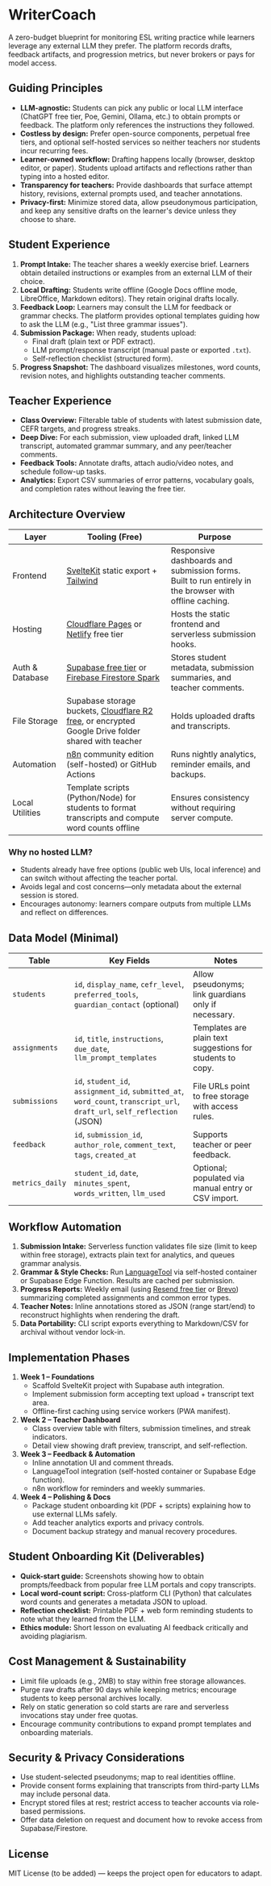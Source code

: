 # WriterCoach

A zero-budget blueprint for monitoring ESL writing practice while learners leverage any external LLM they prefer. The platform records drafts, feedback artifacts, and progression metrics, but never brokers or pays for model access.

## Guiding Principles
- **LLM-agnostic:** Students can pick any public or local LLM interface (ChatGPT free tier, Poe, Gemini, Ollama, etc.) to obtain prompts or feedback. The platform only references the instructions they followed.
- **Costless by design:** Prefer open-source components, perpetual free tiers, and optional self-hosted services so neither teachers nor students incur recurring fees.
- **Learner-owned workflow:** Drafting happens locally (browser, desktop editor, or paper). Students upload artifacts and reflections rather than typing into a hosted editor.
- **Transparency for teachers:** Provide dashboards that surface attempt history, revisions, external prompts used, and teacher annotations.
- **Privacy-first:** Minimize stored data, allow pseudonymous participation, and keep any sensitive drafts on the learner's device unless they choose to share.

## Student Experience
1. **Prompt Intake:** The teacher shares a weekly exercise brief. Learners obtain detailed instructions or examples from an external LLM of their choice.
2. **Local Drafting:** Students write offline (Google Docs offline mode, LibreOffice, Markdown editors). They retain original drafts locally.
3. **Feedback Loop:** Learners may consult the LLM for feedback or grammar checks. The platform provides optional templates guiding how to ask the LLM (e.g., "List three grammar issues").
4. **Submission Package:** When ready, students upload:
   - Final draft (plain text or PDF extract).
   - LLM prompt/response transcript (manual paste or exported `.txt`).
   - Self-reflection checklist (structured form).
5. **Progress Snapshot:** The dashboard visualizes milestones, word counts, revision notes, and highlights outstanding teacher comments.

## Teacher Experience
- **Class Overview:** Filterable table of students with latest submission date, CEFR targets, and progress streaks.
- **Deep Dive:** For each submission, view uploaded draft, linked LLM transcript, automated grammar summary, and any peer/teacher comments.
- **Feedback Tools:** Annotate drafts, attach audio/video notes, and schedule follow-up tasks.
- **Analytics:** Export CSV summaries of error patterns, vocabulary goals, and completion rates without leaving the free tier.

## Architecture Overview
| Layer | Tooling (Free) | Purpose |
| --- | --- | --- |
| Frontend | [SvelteKit](https://kit.svelte.dev/) static export + [Tailwind](https://tailwindcss.com/) | Responsive dashboards and submission forms. Built to run entirely in the browser with offline caching. |
| Hosting | [Cloudflare Pages](https://pages.cloudflare.com/) or [Netlify](https://www.netlify.com/) free tier | Hosts the static frontend and serverless submission hooks. |
| Auth & Database | [Supabase free tier](https://supabase.com/pricing) or [Firebase Firestore Spark](https://firebase.google.com/pricing) | Stores student metadata, submission summaries, and teacher comments. |
| File Storage | Supabase storage buckets, [Cloudflare R2 free](https://developers.cloudflare.com/r2/pricing/), or encrypted Google Drive folder shared with teacher | Holds uploaded drafts and transcripts. |
| Automation | [n8n](https://n8n.io/) community edition (self-hosted) or GitHub Actions | Runs nightly analytics, reminder emails, and backups. |
| Local Utilities | Template scripts (Python/Node) for students to format transcripts and compute word counts offline | Ensures consistency without requiring server compute. |

### Why no hosted LLM?
- Students already have free options (public web UIs, local inference) and can switch without affecting the teacher portal.
- Avoids legal and cost concerns—only metadata about the external session is stored.
- Encourages autonomy: learners compare outputs from multiple LLMs and reflect on differences.

## Data Model (Minimal)
| Table | Key Fields | Notes |
| --- | --- | --- |
| `students` | `id`, `display_name`, `cefr_level`, `preferred_tools`, `guardian_contact` (optional) | Allow pseudonyms; link guardians only if necessary. |
| `assignments` | `id`, `title`, `instructions`, `due_date`, `llm_prompt_templates` | Templates are plain text suggestions for students to copy. |
| `submissions` | `id`, `student_id`, `assignment_id`, `submitted_at`, `word_count`, `transcript_url`, `draft_url`, `self_reflection` (JSON) | File URLs point to free storage with access rules. |
| `feedback` | `id`, `submission_id`, `author_role`, `comment_text`, `tags`, `created_at` | Supports teacher or peer feedback. |
| `metrics_daily` | `student_id`, `date`, `minutes_spent`, `words_written`, `llm_used` | Optional; populated via manual entry or CSV import. |

## Workflow Automation
1. **Submission Intake:** Serverless function validates file size (limit to keep within free storage), extracts plain text for analytics, and queues grammar analysis.
2. **Grammar & Style Checks:** Run [LanguageTool](https://languagetool.org/dev) via self-hosted container or Supabase Edge Function. Results are cached per submission.
3. **Progress Reports:** Weekly email (using [Resend free tier](https://resend.com/pricing) or [Brevo](https://www.brevo.com/pricing/free/)) summarizing completed assignments and common error types.
4. **Teacher Notes:** Inline annotations stored as JSON (range start/end) to reconstruct highlights when rendering the draft.
5. **Data Portability:** CLI script exports everything to Markdown/CSV for archival without vendor lock-in.

## Implementation Phases
1. **Week 1 – Foundations**
   - Scaffold SvelteKit project with Supabase auth integration.
   - Implement submission form accepting text upload + transcript text area.
   - Offline-first caching using service workers (PWA manifest).
2. **Week 2 – Teacher Dashboard**
   - Class overview table with filters, submission timelines, and streak indicators.
   - Detail view showing draft preview, transcript, and self-reflection.
3. **Week 3 – Feedback & Automation**
   - Inline annotation UI and comment threads.
   - LanguageTool integration (self-hosted container or Supabase Edge function).
   - n8n workflow for reminders and weekly summaries.
4. **Week 4 – Polishing & Docs**
   - Package student onboarding kit (PDF + scripts) explaining how to use external LLMs safely.
   - Add teacher analytics exports and privacy controls.
   - Document backup strategy and manual recovery procedures.

## Student Onboarding Kit (Deliverables)
- **Quick-start guide:** Screenshots showing how to obtain prompts/feedback from popular free LLM portals and copy transcripts.
- **Local word-count script:** Cross-platform CLI (Python) that calculates word counts and generates a metadata JSON to upload.
- **Reflection checklist:** Printable PDF + web form reminding students to note what they learned from the LLM.
- **Ethics module:** Short lesson on evaluating AI feedback critically and avoiding plagiarism.

## Cost Management & Sustainability
- Limit file uploads (e.g., 2MB) to stay within free storage allowances.
- Purge raw drafts after 90 days while keeping metrics; encourage students to keep personal archives locally.
- Rely on static generation so cold starts are rare and serverless invocations stay under free quotas.
- Encourage community contributions to expand prompt templates and onboarding materials.

## Security & Privacy Considerations
- Use student-selected pseudonyms; map to real identities offline.
- Provide consent forms explaining that transcripts from third-party LLMs may include personal data.
- Encrypt stored files at rest; restrict access to teacher accounts via role-based permissions.
- Offer data deletion on request and document how to revoke access from Supabase/Firestore.

## License
MIT License (to be added) — keeps the project open for educators to adapt.
